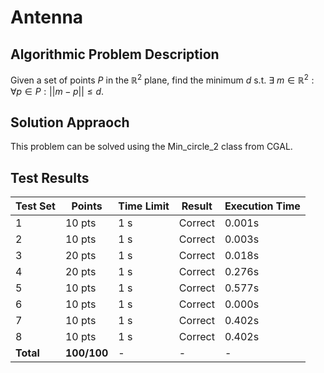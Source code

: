 # Antenna

## Algorithmic Problem Description

Given a set of points $P$ in the $\mathbb{R}^2$ plane, find the minimum $d$ s.t. $\exists \ m \in \mathbb{R}^2 : \forall p \in P: ||m-p|| \leq d$.

## Solution Appraoch

This problem can be solved using the Min_circle_2 class from CGAL. 


## Test Results

| Test Set | Points | Time Limit | Result | Execution Time |
|-----------|---------|------------|---------|----------------|
| 1 | 10 pts | 1 s | Correct | 0.001s |
| 2 | 10 pts | 1 s | Correct | 0.003s |
| 3 | 20 pts | 1 s | Correct | 0.018s |
| 4 | 20 pts | 1 s | Correct | 0.276s |
| 5 | 10 pts | 1 s | Correct | 0.577s |
| 6 | 10 pts | 1 s | Correct | 0.000s |
| 7 | 10 pts | 1 s | Correct | 0.402s |
| 8 | 10 pts | 1 s | Correct | 0.402s |
| **Total** | **100/100** | - | - | - |